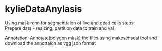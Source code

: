 # kylieDataAnylasis
Using mask rcnn for segmenttaion of live and dead cells
steps:  
Prepare data - resizing, partition data to train and val 

Annotation: Annotate(polygon mask) the files using makesenseai tool and download the annottaion as vgg json format
